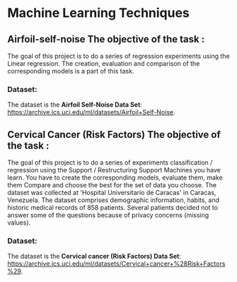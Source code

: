 # Machine Learning Techniques <br />

## Airfoil-self-noise The objective of the task : <br />
The goal of this project is to do a series of regression experiments using the Linear regression. The creation, evaluation and comparison of the corresponding models is a part of this task.
 <br />
### Dataset:<br />
The dataset is the **Airfoil Self-Noise Data Set**: https://archive.ics.uci.edu/ml/datasets/Airfoil+Self-Noise.

## Cervical Cancer (Risk Factors) The objective of the task : <br />
The goal of this project is to do a series of experiments
classification / regression using the Support / Restructuring Support Machines you have
learn. You have to create the corresponding models, evaluate them, make them
Compare and choose the best for the set of data you choose.
The dataset was collected at 'Hospital Universitario de Caracas' in Caracas, Venezuela. The dataset comprises demographic information, habits, and historic medical records of 858 patients. Several patients decided not to answer some of the questions because of privacy concerns (missing values).
 <br />
### Dataset:<br />
The dataset is the **Cervical cancer (Risk Factors) Data Set**: https://archive.ics.uci.edu/ml/datasets/Cervical+cancer+%28Risk+Factors%29.
